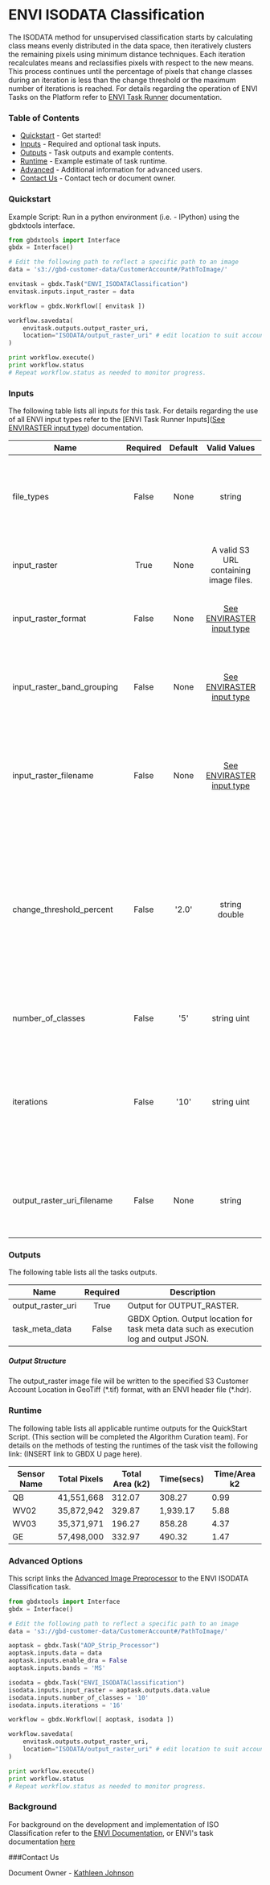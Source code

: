 # ENVI ISODATA Classification

The ISODATA method for unsupervised classification starts by calculating class means evenly distributed in the data space, then iteratively clusters the remaining pixels using minimum distance techniques. Each iteration recalculates means and reclassifies pixels with respect to the new means. This process continues until the percentage of pixels that change classes during an iteration is less than the change threshold or the maximum number of iterations is reached.   For details regarding the operation of ENVI Tasks on the Platform refer to [ENVI Task Runner](https://github.com/TDG-Platform/docs/blob/master/ENVI_Task_Runner_Inputs.md) documentation.

### Table of Contents

- [Quickstart](#quickstart) - Get started!
- [Inputs](#inputs) - Required and optional task inputs.
- [Outputs](#outputs) - Task outputs and example contents.
- [Runtime](#runtime) - Example estimate of task runtime.
- [Advanced](#advanced) - Additional information for advanced users.
- [Contact Us](#contact-us) - Contact tech or document owner.



### Quickstart

Example Script: Run in a python environment (i.e. - IPython) using the gbdxtools interface.

```python
from gbdxtools import Interface
gbdx = Interface()

# Edit the following path to reflect a specific path to an image
data = 's3://gbd-customer-data/CustomerAccount#/PathToImage/'

envitask = gbdx.Task("ENVI_ISODATAClassification")
envitask.inputs.input_raster = data

workflow = gbdx.Workflow([ envitask ])

workflow.savedata(
    envitask.outputs.output_raster_uri,
    location="ISODATA/output_raster_uri" # edit location to suit account
)

print workflow.execute()
print workflow.status
# Repeat workflow.status as needed to monitor progress.
```

### Inputs

The following table lists all inputs for this task. For details regarding the use of all ENVI input types refer to the [ENVI Task Runner Inputs]([See ENVIRASTER input type](https://github.com/TDG-Platform/docs/blob/master/ENVI_Task_Runner_Inputs.md)) documentation.

| Name                       | Required | Default |               Valid Values               | Description                              |
| -------------------------- | :------: | :-----: | :--------------------------------------: | ---------------------------------------- |
| file_types                 |  False   |  None   |                  string                  | GBDX Option. Comma separated list of permitted file type extensions. Use this to filter input files -- Value Type: STRING |
| input_raster               |   True   |  None   |  A valid S3 URL containing image files.  | Specify a raster from which to run the task. -- Value Type: ENVIRASTER |
| input_raster_format        |  False   |  None   | [See ENVIRASTER input type](https://github.com/TDG-Platform/docs/blob/master/ENVI_Task_Runner_Inputs.md) | Provide the format of the image, for example: landsat-8. -- Value Type: STRING |
| input_raster_band_grouping |  False   |  None   | [See ENVIRASTER input type](https://github.com/TDG-Platform/docs/blob/master/ENVI_Task_Runner_Inputs.md) | Provide the name of the band grouping to be used in the task, ie - panchromatic. -- Value Type: STRING |
| input_raster_filename      |  False   |  None   | [See ENVIRASTER input type](https://github.com/TDG-Platform/docs/blob/master/ENVI_Task_Runner_Inputs.md) | Provide the explicit relative raster filename that ENVI will open. This overrides any file lookup in the task runner. -- Value Type: STRING |
| change_threshold_percent   |  False   |  '2.0'  |              string double               | The change threshold percentage that determines when to complete the classification.  When the percentage of pixels that change classes during an iteration is less than the threshold value, the classification completes. -- Value Type: DOUBLE |
| number_of_classes          |  False   |   '5'   |               string uint                | The requested number of classes to generate. -- Value Type: UINT |
| iterations                 |  False   |  '10'   |               string uint                | The maximum iterations to perform.  If the change threshold percent is not met before the maximum number of iterations is reached, the classification completes. -- Value Type: UINT |
| output_raster_uri_filename |  False   |  None   |                  string                  | Specify a string with the fully-qualified path and filename for OUTPUT_RASTER. -- Value Type: STRING |

### Outputs


The following table lists all the tasks outputs.

| Name              | Required | Description                              |
| ----------------- | :------: | ---------------------------------------- |
| output_raster_uri |   True   | Output for OUTPUT_RASTER.                |
| task_meta_data    |  False   | GBDX Option. Output location for task meta data such as execution log and output JSON. |

##### Output Structure

The output_raster image file will be written to the specified S3 Customer Account Location in GeoTiff (\*.tif) format, with an ENVI header file (\*.hdr).



### Runtime

The following table lists all applicable runtime outputs for the QuickStart Script. (This section will be completed the Algorithm Curation team). For details on the methods of testing the runtimes of the task visit the following link: (INSERT link to GBDX U page here).

| Sensor Name | Total Pixels | Total Area (k2) | Time(secs) | Time/Area k2 |
| ----------- | :----------: | --------------- | ---------- | ------------ |
| QB          |  41,551,668  | 312.07          | 308.27     | 0.99         |
| WV02        |  35,872,942  | 329.87          | 1,939.17   | 5.88         |
| WV03        |  35,371,971  | 196.27          | 858.28     | 4.37         |
| GE          |  57,498,000  | 332.97          | 490.32     | 1.47         |



### Advanced Options

This script links the [Advanced Image Preprocessor](https://github.com/TDG-Platform/docs/blob/master/Advanced_Image_Preprocessor.md) to the ENVI ISODATA Classification task.

```python
from gbdxtools import Interface
gbdx = Interface()

# Edit the following path to reflect a specific path to an image
data = 's3://gbd-customer-data/CustomerAccount#/PathToImage/'

aoptask = gbdx.Task("AOP_Strip_Processor") 
aoptask.inputs.data = data
aoptask.inputs.enable_dra = False
aoptask.inputs.bands = 'MS'

isodata = gbdx.Task("ENVI_ISODATAClassification")
isodata.inputs.input_raster = aoptask.outputs.data.value
isodata.inputs.number_of_classes = '10'
isodata.inputs.iterations = '16'

workflow = gbdx.Workflow([ aoptask, isodata ])

workflow.savedata(
    envitask.outputs.output_raster_uri,
    location="ISODATA/output_raster_uri" # edit location to suit account
)

print workflow.execute()
print workflow.status
# Repeat workflow.status as needed to monitor progress.
```



###  Background

For background on the development and implementation of ISO Classification refer to the [ENVI Documentation](https://www.harrisgeospatial.com/docs/classificationtutorial.html), or ENVI's task documentation [here](https://www.harrisgeospatial.com/docs/ENVIISODATAClassificationTask.html)

###Contact Us

Document Owner - [Kathleen Johnson](#kathleen.johnson@digitalglobe.com)
